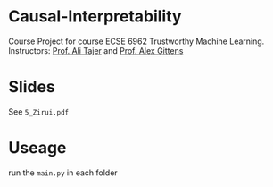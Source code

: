 # Causal-Interpretability
Course Project for course ECSE 6962 Trustworthy Machine Learning.
Instructors: [Prof. Ali Tajer](https://www.isg-rpi.com/) and [Prof. Alex Gittens](https://www.cs.rpi.edu/~gittea/)

# Slides
See `5_Zirui.pdf`

# Useage
run the `main.py` in each folder
